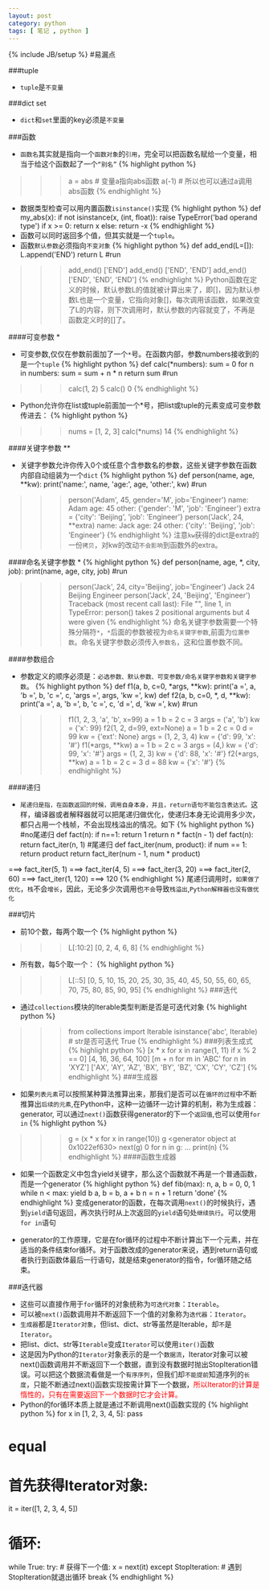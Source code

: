 ```yaml
---
layout: post 
category: python
tags: [ 笔记 , python ]
---
```

{% include JB/setup %}
#易漏点

###tuple
* `tuple`是`不变量`

###dict set
* `dict`和`set`里面的key必须是`不变量`

###函数
* `函数名`其实就是指向一个`函数对象`的`引用`，完全可以把函数名赋给一个变量，相当于给这个函数起了一个`“别名”`
{% highlight python %}
>>> a = abs # 变量a指向abs函数
>>> a(-1) # 所以也可以通过a调用abs函数
{% endhighlight %}
* 数据类型检查可以用内置函数`isinstance()`实现
{% highlight python %}
def my_abs(x):
    if not isinstance(x, (int, float)):
        raise TypeError('bad operand type')
    if x >= 0:
        return x
    else:
        return -x
{% endhighlight %}
* 函数可以同时返回多个值，但其实就是一个`tuple`。
* 函数`默认参数`必须指向`不变对象`
{% highlight python %}
def add_end(L=[]):
    L.append('END')
    return L
#run
>>> add_end()
['END']
>>> add_end()
['END', 'END']
>>> add_end()
['END', 'END', 'END']
{% endhighlight %}
Python函数在定义的时候，默认参数L的值就被计算出来了，即[]，因为默认参数L也是一个变量，它指向对象[]，每次调用该函数，如果改变了L的内容，则下次调用时，默认参数的内容就变了，不再是函数定义时的[]了。

####可变参数 *
* 可变参数,仅仅在参数前面加了一个`*`号。在函数内部，参数numbers接收到的是一个`tuple`
{% highlight python %}
def calc(*numbers):
    sum = 0
    for n in numbers:
        sum = sum + n * n
    return sum
#run
>>> calc(1, 2)
5
>>> calc()
0
{% endhighlight %}
* Python允许你在list或tuple前面加一个*号，把list或tuple的元素变成可变参数传进去：
{% highlight python %}
>>> nums = [1, 2, 3]
>>> calc(*nums)
14
{% endhighlight %}

####关键字参数 ** 
* 关键字参数允许你传入0个或任意个含参数名的参数，这些关键字参数在函数内部自动组装为一个`dict`
{% highlight python %}
def person(name, age, **kw):
    print('name:', name, 'age:', age, 'other:', kw)
#run
>>> person('Adam', 45, gender='M', job='Engineer')
name: Adam age: 45 other: {'gender': 'M', 'job': 'Engineer'}
>>> extra = {'city': 'Beijing', 'job': 'Engineer'}
>>> person('Jack', 24, **extra)
name: Jack age: 24 other: {'city': 'Beijing', 'job': 'Engineer'}
{% endhighlight %}
注意`kw`获得的dict是extra的一份`拷贝`，对kw的改动`不会影响`到函数外的extra。

####命名关键字参数 *
{% highlight python %}
def person(name, age, *, city, job):
    print(name, age, city, job)
#run
>>> person('Jack', 24, city='Beijing', job='Engineer')
Jack 24 Beijing Engineer
>>> person('Jack', 24, 'Beijing', 'Engineer')
Traceback (most recent call last):
  File "<stdin>", line 1, in <module>
TypeError: person() takes 2 positional arguments but 4 were given
{% endhighlight %}
命名关键字参数需要一个特殊分隔符`*`，`*`后面的参数被视为`命名关键字参数`,前面为`位置参数`。命名关键字参数必须传入`参数名`，这和位置参数不同。

####参数组合
* 参数定义的顺序必须是：`必选参数、默认参数、可变参数/命名关键字参数和关键字参数`。 
{% highlight python %}
def f1(a, b, c=0, *args, **kw):
    print('a =', a, 'b =', b, 'c =', c, 'args =', args, 'kw =', kw)
def f2(a, b, c=0, *, d, **kw):
    print('a =', a, 'b =', b, 'c =', c, 'd =', d, 'kw =', kw)
#run
>>> f1(1, 2, 3, 'a', 'b', x=99)
a = 1 b = 2 c = 3 args = ('a', 'b') kw = {'x': 99}
>>> f2(1, 2, d=99, ext=None)
a = 1 b = 2 c = 0 d = 99 kw = {'ext': None}
>>> args = (1, 2, 3, 4)
>>> kw = {'d': 99, 'x': '#'}
>>> f1(*args, **kw)
a = 1 b = 2 c = 3 args = (4,) kw = {'d': 99, 'x': '#'}
>>> args = (1, 2, 3)
>>> kw = {'d': 88, 'x': '#'}
>>> f2(*args, **kw)
a = 1 b = 2 c = 3 d = 88 kw = {'x': '#'}
{% endhighlight %}

####递归
* `尾递归是指，在函数返回的时候，调用自身本身，并且，return语句不能包含表达式。`这样，编译器或者解释器就可以把尾递归做优化，使递归本身无论调用多少次，都只占用一个栈帧，不会出现栈溢出的情况。如下
{% highlight python %}
#no尾递归
def fact(n):
    if n==1:
        return 1
    return n * fact(n - 1)
def fact(n):
    return fact_iter(n, 1)
#尾递归
def fact_iter(num, product):
    if num == 1:
        return product
    return fact_iter(num - 1, num * product)
    
===> fact_iter(5, 1)
===> fact_iter(4, 5)
===> fact_iter(3, 20)
===> fact_iter(2, 60)
===> fact_iter(1, 120)
===> 120
{% endhighlight %}
尾递归调用时，`如果做了优化`，`栈`不会`增长`，因此，无论多少次调用也`不会`导致`栈溢出`,`Python解释器也没有做优化`

###切片
* 前10个数，每两个取一个
{% highlight python %}
>>> L[:10:2]
[0, 2, 4, 6, 8]
{% endhighlight %}
* 所有数，每5个取一个：
{% highlight python %}
>>> L[::5]
[0, 5, 10, 15, 20, 25, 30, 35, 40, 45, 50, 55, 60, 65, 70, 75, 80, 85, 90, 95]
{% endhighlight %}
###迭代
* 通过`collections`模块的Iterable类型判断是否是可迭代对象
{% highlight python %}
>>> from collections import Iterable
>>> isinstance('abc', Iterable) # str是否可迭代
True
{% endhighlight %}
###列表生成式
{% highlight python %}
>>> [x * x for x in range(1, 11) if x % 2 == 0]
[4, 16, 36, 64, 100]
>>> [m + n for m in 'ABC' for n in 'XYZ']
['AX', 'AY', 'AZ', 'BX', 'BY', 'BZ', 'CX', 'CY', 'CZ']
{% endhighlight %}
###生成器
* 如果`列表元素`可以按照某种算法推算出来，那我们是否可以在`循环的过程`中不断推算出`后续的元素`,在Python中，这种一边循环一边计算的机制，称为生成器：generator, 可以通过`next()`函数获得generator的下一个`返回值`,也可以使用`for in`
{% highlight python %}
>>> g = (x * x for x in range(10))
>>> g
<generator object <genexpr> at 0x1022ef630>
>>> next(g)
0
>>> for n in g:
...     print(n)
{% endhighlight %}
####函数生成器
* 如果一个函数定义中包含yield关键字，那么这个函数就不再是一个普通函数，而是一个generator
{% highlight python %}
def fib(max):
    n, a, b = 0, 0, 1
    while n < max:
        yield b
        a, b = b, a + b
        n = n + 1
    return 'done'
{% endhighlight %}
变成generator的函数，在每次调用`next()`的时候执行，遇到`yield`语句返回，再次执行时从上次返回的`yield`语句处`继续执行`。可以使用`for in`语句

* generator的工作原理，它是在for循环的过程中不断计算出下一个元素，并在适当的条件结束for循环。对于函数改成的generator来说，遇到return语句或者执行到函数体最后一行语句，就是结束generator的指令，for循环随之结束。

###迭代器
* 这些可以直接作用于`for`循环的对象统称为`可迭代对象`：`Iterable`。
* 可以被`next()`函数调用并不断返回下一个值的对象称为`迭代器`：`Iterator`。
* `生成器`都是`Iterator对象`，但list、dict、str等虽然是Iterable，却`不`是`Iterator`。
* 把list、dict、str等`Iterable`变成`Iterator`可以使用`iter()`函数
* 这是因为Python的`Iterator`对象表示的是一个`数据流`，Iterator对象可以被next()函数调用并不断返回下一个数据，直到没有数据时抛出StopIteration错误。可以把这个数据流看做是一个`有序序列`，但我们却`不能提前`知道序列的`长度`，只能不断通过next()函数实现按需计算下一个数据，<font color="red">所以Iterator的计算是惰性的，只有在需要返回下一个数据时它才会计算。</font>
* Python的for循环本质上就是通过不断调用next()函数实现的
{% highlight python %}
for x in [1, 2, 3, 4, 5]:
    pass
# equal
# 首先获得Iterator对象:
it = iter([1, 2, 3, 4, 5])
# 循环:
while True:
    try:
        # 获得下一个值:
        x = next(it)
    except StopIteration:
        # 遇到StopIteration就退出循环
        break
{% endhighlight %}
